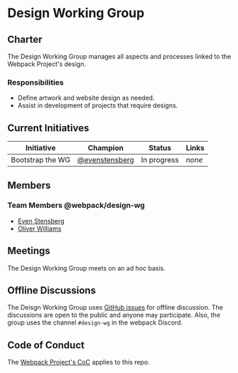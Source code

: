 # Design Working Group

## Charter

The Design Working Group manages all aspects and processes linked to the Webpack Project's design.

### Responsibilities

- Define artwork and website design as needed.
- Assist in development of projects that require designs.

## Current Initiatives

| Initiative | Champion | Status | Links |
|------------|----------|--------|-------|
| Bootstrap the WG | [@evenstensberg](https://github.com/eventensberg) | In progress | _none_ |

## Members

### Team Members @webpack/design-wg

- [Even Stensberg](https://github.com/evenstensberg)
- [Oliver Williams](https://github.com/o-t-w)

## Meetings

The Design Working Group meets on an ad hoc basis.

## Offline Discussions

The Deisgn Working Group uses [GitHub issues](https://github.com/webpack/design-wg/issues) for offline discussion. The discussions are open to the public and anyone may participate. Also, the group uses the channel `#design-wg` in the webpack Discord.

## Code of Conduct

The [Webpack Project's CoC](https://github.com/webpack/webpack/blob/main/CODE_OF_CONDUCT.md) applies to this repo.
